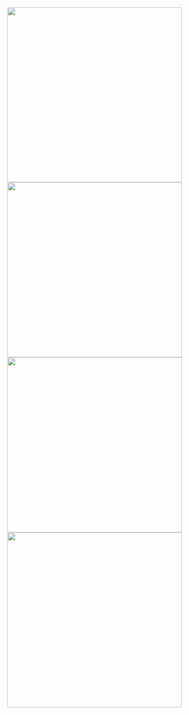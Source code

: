 <image src="img/Feuille 1.jpg" width="400" align="center">
<image src="img/Feuille 2.jpg" width="400" align="center">
<image src="img/Feuille 3.jpg" width="400" align="center">
<image src="img/Feuille 5.jpg" width="400" align="center">


